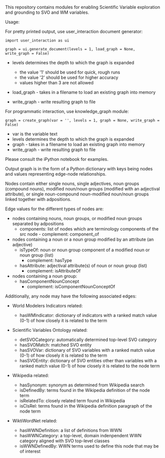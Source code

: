 This repository contains modules for enabling Scientific Variable exploration and grounding to SVO and WM variables.

Usage:

For pretty printed output, use user_interaction document generator:

``import user_interaction as ui``

``graph = ui.generate_document(levels = 1, load_graph = None, write_graph = False)``

 - levels determines the depth to which the graph is expanded
    - the value '1' should be used for quick, rough runs
    - the value '2' should be used for higher accuracy
    - values higher than 3 are not allowed
    
 - load_graph - takes in a filename to load an existing graph into memory
 - write_graph - write resulting graph to file
 
For programmatic interaction, use knowledge_graph module:

``graph = create_graph(var = '', levels = 1, graph = None, write_graph = False)``

 - var is the variable text
 - levels determines the depth to which the graph is expanded
 - graph - takes in a filename to load an existing graph into memory
 - write_graph - write resulting graph to file
 
Please consult the iPython notebook for examples.

Output graph is in the form of a Python dictionary with keys being nodes and values representing edge-node relationships.

Nodes contain either single nouns, single adjectives, noun groups (compound nouns), modified noun/noun groups (modified with an adjectival attribute), or single noun-compound noun-modified noun/noun groups linked together with adpositions.

Edge values for the different types of nodes are:

- nodes containing nouns, noun groups, or modified noun groups separated by adpositions
    - components: list of nodes which are terminology components of the src node
          - complement: component_of
- nodes containing a noun or a noun group modified by an attribute (an adjective)
    - isTypeOf: noun or noun group component of a modified noun or noun group (list)
        * complement: hasType
    - hasAttribute: adjectival attribute(s) of noun or noun group (list)
        * complement: isAttributeOf
- nodes containing a noun group:
    - hasComponentNounConcept
        * complement: isComponentNounConceptOf
   
Additionally, any node may have the following associated edges:

- World Modelers Indicators related:
     - hasWMIndicator: dictionary of indicators with a ranked match value (0-1) of how closely it is related to the term
 
- Scientific Variables Ontology related:
     - detSVOCategory: automatically determined top-level SVO category
     - hasSVOMatch: matched SVO entity
     - hasSVOVar: dictionary of SVO variables with a ranked match value (0-1) of how closely it is related to the term
     - hasSVOEntity: dictionary of SVO entities other than variables with a ranked match value (0-1) of how closely it is related to the node term
 
- Wikipedia related:
     - hasSynonym: synonym as determined from Wikipedia search
     - isDefinedBy: terms found in the Wikipedia definition of the node term
     - isRelatedTo: closely related term found in Wikipedia
     - isClsRel: terms found in the Wikipedia definition paragraph of the node term
 
- WiktiWordNet related:
     - hasWWNDefinition: a list of definitions from WWN
     - hasWWNCategory: a top-level, domain indenpendent WWN category aligned with SVO top-level classes
     - isWWNDefinedBy: WWN terms used to define this node that may be of interest
 


